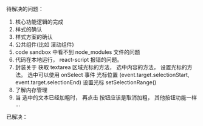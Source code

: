 待解决的问题：

1. 核心功能逻辑的完成
2. 样式的确认
3. 样式方案的确认
4. 公共组件(比如 滚动组件)
5. code sandbox 中看不到 node_modules 文件的问题
6. 代码在本地运行， react-script 报错的问题。
7. 封装关于 获取 textarea 区域光标的方法， 选中内容的方法， 设置光标的方法。
   选中可以使用 onSelect 事件
   光标位置 (event.target.selectionStart, event.target.selectionEnd)
   设置光标 setSelectionRange()
8. 了解内存管理
9. 当 选中的文本已经加粗时， 再点击 按钮应该是取消加粗， 其他按钮功能一样
   ...

已解决：
